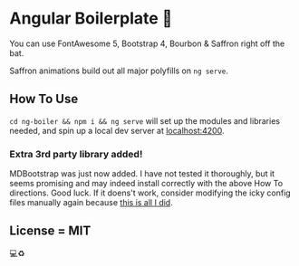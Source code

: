 # Angular Boilerplate :flashlight:

You can use FontAwesome 5, Bootstrap 4, Bourbon & Saffron right off the bat.

Saffron animations build out all major polyfills on `ng serve`.

## How To Use
`cd ng-boiler && npm i && ng serve` will set up the modules and libraries needed, and spin up a local dev server at [localhost:4200](localhost:4200).

### Extra 3rd party library added!
MDBootstrap was just now added. I have not tested it thoroughly, but it seems promising and may indeed install correctly with the above How To directions. Good luck. If it doens't work, consider modifying the icky config files manually again because [this is all I did](https://mdbootstrap.com/angular/5min-quickstart/).

## License = MIT
:computer::recycle:
